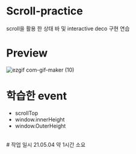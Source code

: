 # Scroll-practice
scroll을 활용 한 상태 바 및 interactive deco 구현 연습

# Preview
![ezgif com-gif-maker (10)](https://user-images.githubusercontent.com/76423949/117100522-e3a3a700-adae-11eb-8c0d-9e2895bca08a.gif)

# 학습한 event
- scrollTop
- window.innerHeight
- window.OuterHeight
<br>
# 작업 일시
21.05.04 약 1시간 소요
